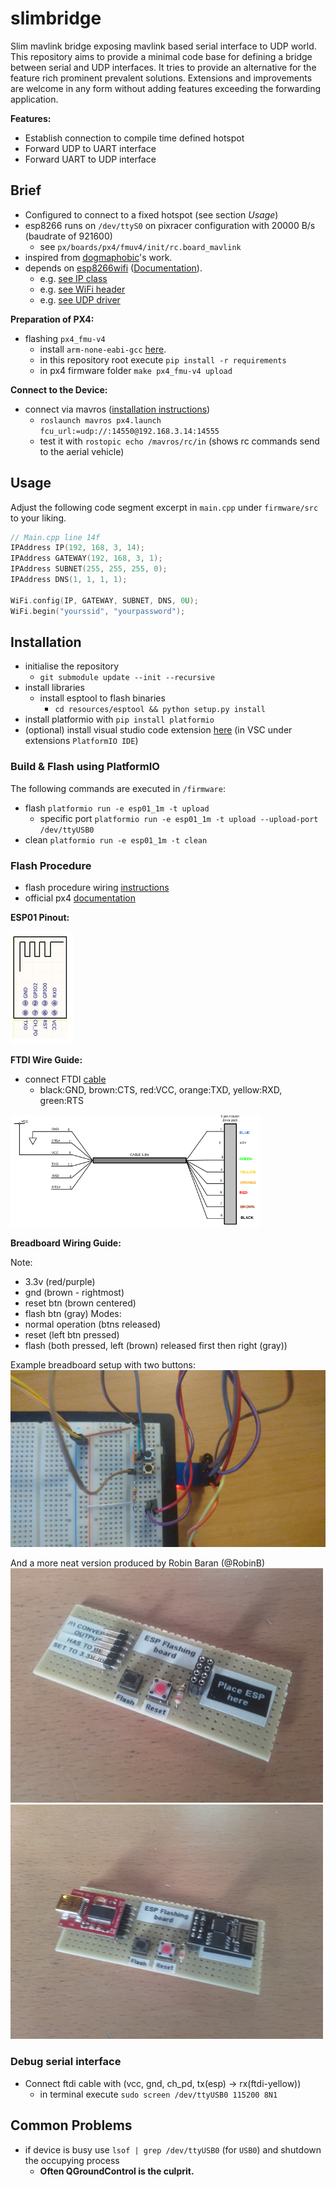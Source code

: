 # slimbridge
Slim mavlink bridge exposing mavlink based serial interface to UDP world. This repository aims to provide a minimal code base for defining a bridge between serial and UDP interfaces. It tries to provide an alternative for the feature rich prominent prevalent solutions. Extensions and improvements are welcome in any form without adding features exceeding the forwarding application.

**Features:**
- Establish connection to compile time defined hotspot
- Forward UDP to UART interface
- Forward UART to UDP interface


## Brief
- Configured to connect to a fixed hotspot (see section _Usage_)
- esp8266 runs on `/dev/ttyS0` on pixracer configuration with 20000 B/s (baudrate of 921600) 
    - see `px/boards/px4/fmuv4/init/rc.board_mavlink`
- inspired from [dogmaphobic](https://github.com/dogmaphobic/mavesp8266)'s work.
- depends on [esp8266wifi](https://github.com/esp8266/Arduino/tree/master/libraries/ESP8266WiFi) ([Documentation](https://arduino-esp8266.readthedocs.io/en/latest/esp8266wifi/readme.html)).
    - e.g. [see IP class](https://github.com/esp8266/Arduino/blob/master/cores/esp8266/IPAddress.h)
    - e.g. [see WiFi header](https://github.com/espressif/arduino-esp32/blob/master/libraries/WiFi/src/ETH.h)
    - e.g. [see UDP driver](https://github.com/esp8266/Arduino/blob/master/libraries/ESP8266WiFi/src/WiFiUdp.h)

**Preparation of PX4:**
- flashing `px4_fmu-v4`
	- install `arm-none-eabi-gcc` [here](https://dev.px4.io/v1.9.0/en/setup/dev_env_linux_ubuntu.html#nuttx-based-hardware).
	- in this repository root execute `pip install -r requirements`
	- in px4 firmware folder `make px4_fmu-v4 upload`

**Connect to the Device:**
- connect via mavros ([installation instructions](https://github.com/mavlink/mavros/blob/master/mavros/README.md#installation))
    - `roslaunch mavros px4.launch fcu_url:=udp://:14550@192.168.3.14:14555`
    - test it with `rostopic echo /mavros/rc/in` (shows rc commands send to the aerial vehicle)

## Usage
Adjust the  following code segment excerpt in `main.cpp` under `firmware/src` to your liking.

```cpp
// Main.cpp line 14f
IPAddress IP(192, 168, 3, 14); 
IPAddress GATEWAY(192, 168, 3, 1); 
IPAddress SUBNET(255, 255, 255, 0); 
IPAddress DNS(1, 1, 1, 1); 

WiFi.config(IP, GATEWAY, SUBNET, DNS, 0U);
WiFi.begin("yourssid", "yourpassword");
```

## Installation
- initialise the repository
    - `git submodule update --init --recursive`
- install libraries
    - install esptool to flash binaries
        - `cd resources/esptool && python setup.py install`
- install platformio with `pip install platformio`
- (optional) install visual studio code extension [here](https://platformio.org/platformio-ide) (in VSC under extensions `PlatformIO IDE`)

### Build & Flash using PlatformIO
The following commands are executed in `/firmware`:
- flash `platformio run -e esp01_1m -t upload`
    - specific port `platformio run -e esp01_1m -t upload --upload-port /dev/ttyUSB0`
- clean `platformio run -e esp01_1m -t clean`

### Flash Procedure
- flash procedure wiring [instructions](http://www.whatimade.today/esp8266-easiest-way-to-program-so-far/)
- official px4 [documentation](https://docs.px4.io/v1.9.0/en/telemetry/esp8266_wifi_module.html) 


**ESP01 Pinout:**

![esp_pinout](./resources/figures/esp01_pinout.png)


**FTDI Wire Guide:**
- connect FTDI [cable](https://www.ftdichip.com/Products/Cables/USBTTLSerial.htm<Paste>)
    - black:GND, brown:CTS, red:VCC, orange:TXD, yellow:RXD, green:RTS

![ftdi](./resources/figures/ftdi.png)


**Breadboard Wiring Guide:**

Note: 
- 3.3v (red/purple)
- gnd (brown - rightmost)
- reset btn (brown centered)
- flash btn (gray)
Modes:
- normal operation (btns released)
- reset (left btn pressed)
- flash (both pressed, left (brown) released first then right (gray))

Example breadboard setup with two buttons:
![breadboard](./resources/figures/breadboard.png)

And a more neat version produced by Robin Baran (@RobinB)
![breadboard_soldered](./resources/figures/board.jpg)
![breadboard_soldered_assembly](./resources/figures/assembly.jpg)

### Debug serial interface
- Connect ftdi cable with (vcc, gnd, ch_pd, tx(esp) -> rx(ftdi-yellow))
    - in terminal execute `sudo screen /dev/ttyUSB0 115200 8N1`


## Common Problems
- if device is busy use `lsof | grep /dev/ttyUSB0` (for `USB0`) and shutdown the occupying process 
    - **Often QGroundControl is the culprit.**
